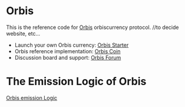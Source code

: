 # Orbis
This is the reference code for [Orbis](https://orbistransfer.com) orbiscurrency protocol. //to decide website, etc...

* Launch your own Orbis currency: [Orbis Starter](https://orbistransfer.com)
* Orbis reference implementation: [Orbis Coin](https://orbistransfer.com)
* Discussion board and support: [Orbis Forum](https://forum.orbistransfer.com)


# The Emission Logic of Orbis

<p><a href="http://jsfiddle.net/bd78d290/15/" target="_blank" title="Orbis emission">Orbis emission Logic</a></p>

